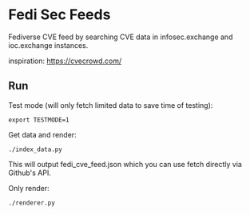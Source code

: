 # Fedi Sec Feeds

Fediverse CVE feed by searching CVE data in infosec.exchange and ioc.exchange instances.

inspiration: https://cvecrowd.com/

## Run

Test mode (will only fetch limited data to save time of testing):

`export TESTMODE=1`

Get data and render:

`./index_data.py`

This will output fedi_cve_feed.json which you can use fetch directly via Github's API.

Only render:

`./renderer.py`

